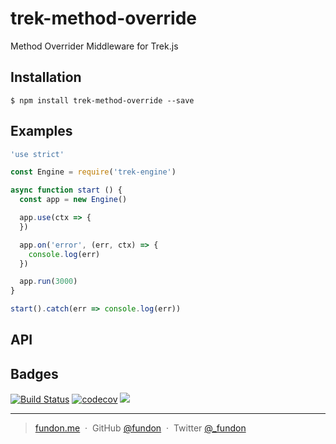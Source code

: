 # trek-method-override

Method Overrider Middleware for Trek.js


## Installation

```
$ npm install trek-method-override --save
```


## Examples

```js
'use strict'

const Engine = require('trek-engine')

async function start () {
  const app = new Engine()

  app.use(ctx => {
  })

  app.on('error', (err, ctx) => {
    console.log(err)
  })

  app.run(3000)
}

start().catch(err => console.log(err))
```


## API



## Badges

[![Build Status](https://travis-ci.org/trekjs/method-override.svg?branch=master)](https://travis-ci.org/trekjs/method-override)
[![codecov](https://codecov.io/gh/trekjs/method-override/branch/master/graph/badge.svg)](https://codecov.io/gh/trekjs/method-override)
![](https://img.shields.io/badge/license-MIT-blue.svg)

---

> [fundon.me](https://fundon.me) &nbsp;&middot;&nbsp;
> GitHub [@fundon](https://github.com/fundon) &nbsp;&middot;&nbsp;
> Twitter [@_fundon](https://twitter.com/_fundon)
